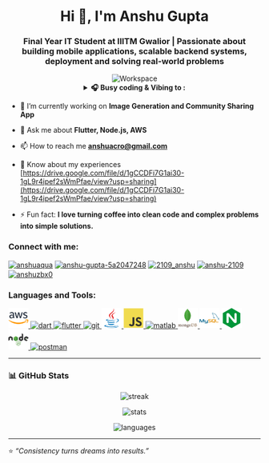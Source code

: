 <h1 align="center">Hi 👋, I'm Anshu Gupta</h1>
<h3 align="center">Final Year IT Student at IIITM Gwalior | Passionate about building mobile applications, scalable backend systems, deployment and solving real-world problems</h3>


<div align="center">
  <img src="https://github.com/SP-XD/SP-XD/blob/main/images/dev-working_rounded.gif?raw=true" 
       alt="Workspace" width="40%" />
  <br>
</div>

<div align="center">
  <details>
    <summary><strong>🎧 Busy coding & Vibing to :</strong></summary>
    <br>
    <a href="https://open.spotify.com/user/somnathpaul">
      <img src="https://spotify-readme.sp-xd.vercel.app/api/spotify" alt="Spotify Now Playing">
    </a>
  </details>
</div>

- 🔭 I’m currently working on **Image Generation and Community Sharing App**

- 💬 Ask me about **Flutter, Node.js, AWS**

- 📫 How to reach me **anshuacro@gmail.com**

- 📄 Know about my experiences [https://drive.google.com/file/d/1gCCDFi7G1ai30-1gL9r4ipef2sWmPfae/view?usp=sharing](https://drive.google.com/file/d/1gCCDFi7G1ai30-1gL9r4ipef2sWmPfae/view?usp=sharing)

- ⚡ Fun fact: **I love turning coffee into clean code and complex problems into simple solutions.**

<h3 align="left">Connect with me:</h3>
<p align="left">
<a href="https://twitter.com/anshuaqua" target="blank"><img align="center" src="https://raw.githubusercontent.com/rahuldkjain/github-profile-readme-generator/master/src/images/icons/Social/twitter.svg" alt="anshuaqua" height="30" width="40" /></a>
<a href="https://linkedin.com/in/anshu-gupta-5a2047248" target="blank"><img align="center" src="https://raw.githubusercontent.com/rahuldkjain/github-profile-readme-generator/master/src/images/icons/Social/linked-in-alt.svg" alt="anshu-gupta-5a2047248" height="30" width="40" /></a>
<a href="https://instagram.com/2109_anshu" target="blank"><img align="center" src="https://raw.githubusercontent.com/rahuldkjain/github-profile-readme-generator/master/src/images/icons/Social/instagram.svg" alt="2109_anshu" height="30" width="40" /></a>
<a href="https://www.leetcode.com/anshu-2109" target="blank"><img align="center" src="https://raw.githubusercontent.com/rahuldkjain/github-profile-readme-generator/master/src/images/icons/Social/leet-code.svg" alt="anshu-2109" height="30" width="40" /></a>
<a href="https://auth.geeksforgeeks.org/user/anshuzbx0" target="blank"><img align="center" src="https://raw.githubusercontent.com/rahuldkjain/github-profile-readme-generator/master/src/images/icons/Social/geeks-for-geeks.svg" alt="anshuzbx0" height="30" width="40" /></a>
</p>

<h3 align="left">Languages and Tools:</h3>
<p align="left"> <a href="https://aws.amazon.com" target="_blank" rel="noreferrer"> <img src="https://raw.githubusercontent.com/devicons/devicon/master/icons/amazonwebservices/amazonwebservices-original-wordmark.svg" alt="aws" width="40" height="40"/> </a> <a href="https://dart.dev" target="_blank" rel="noreferrer"> <img src="https://www.vectorlogo.zone/logos/dartlang/dartlang-icon.svg" alt="dart" width="40" height="40"/> </a> <a href="https://flutter.dev" target="_blank" rel="noreferrer"> <img src="https://www.vectorlogo.zone/logos/flutterio/flutterio-icon.svg" alt="flutter" width="40" height="40"/> </a> <a href="https://git-scm.com/" target="_blank" rel="noreferrer"> <img src="https://www.vectorlogo.zone/logos/git-scm/git-scm-icon.svg" alt="git" width="40" height="40"/> </a> <a href="https://www.java.com" target="_blank" rel="noreferrer"> <img src="https://raw.githubusercontent.com/devicons/devicon/master/icons/java/java-original.svg" alt="java" width="40" height="40"/> </a> <a href="https://developer.mozilla.org/en-US/docs/Web/JavaScript" target="_blank" rel="noreferrer"> <img src="https://raw.githubusercontent.com/devicons/devicon/master/icons/javascript/javascript-original.svg" alt="javascript" width="40" height="40"/> </a> <a href="https://www.mathworks.com/" target="_blank" rel="noreferrer"> <img src="https://upload.wikimedia.org/wikipedia/commons/2/21/Matlab_Logo.png" alt="matlab" width="40" height="40"/> </a> <a href="https://www.mongodb.com/" target="_blank" rel="noreferrer"> <img src="https://raw.githubusercontent.com/devicons/devicon/master/icons/mongodb/mongodb-original-wordmark.svg" alt="mongodb" width="40" height="40"/> </a> <a href="https://www.mysql.com/" target="_blank" rel="noreferrer"> <img src="https://raw.githubusercontent.com/devicons/devicon/master/icons/mysql/mysql-original-wordmark.svg" alt="mysql" width="40" height="40"/> </a> <a href="https://www.nginx.com" target="_blank" rel="noreferrer"> <img src="https://raw.githubusercontent.com/devicons/devicon/master/icons/nginx/nginx-original.svg" alt="nginx" width="40" height="40"/> </a> <a href="https://nodejs.org" target="_blank" rel="noreferrer"> <img src="https://raw.githubusercontent.com/devicons/devicon/master/icons/nodejs/nodejs-original-wordmark.svg" alt="nodejs" width="40" height="40"/> </a> <a href="https://postman.com" target="_blank" rel="noreferrer"> <img src="https://www.vectorlogo.zone/logos/getpostman/getpostman-icon.svg" alt="postman" width="40" height="40"/> </a> </p>

---

### 📊 GitHub Stats
<p align="center">
  <img src="https://github-readme-streak-stats.herokuapp.com/?user=lord-alpha-dark&theme=dark&hide_border=false" alt="streak"/>
</p>
<p align="center">
  <img src="https://github-readme-stats.vercel.app/api?username=lord-alpha-dark&show_icons=true&theme=dark" alt="stats"/>
</p>
<p align="center">
  <img src="https://github-readme-stats.vercel.app/api/top-langs/?username=lord-alpha-dark&layout=compact&theme=dark" alt="languages"/>
</p>

---

⭐ *“Consistency turns dreams into results.”*

